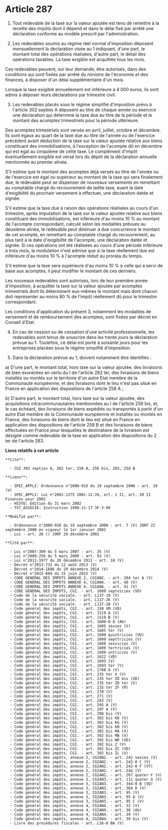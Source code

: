 # Article 287

1. Tout redevable de la taxe sur la valeur ajoutée est tenu de remettre à la recette des impôts dont il dépend et dans le
délai fixé par arrêté une déclaration conforme au modèle prescrit par l'administration.

2. Les redevables soumis au régime réel normal d'imposition déposent mensuellement la déclaration visée au 1 indiquant, d'une
part, le montant total des opérations réalisées, d'autre part, le détail des opérations taxables. La taxe exigible est
acquittée tous les mois.

Ces redevables peuvent, sur leur demande, être autorisés, dans des conditions qui sont fixées par arrêté du ministre de
l'économie et des finances, à disposer d'un délai supplémentaire d'un mois.

Lorsque la taxe exigible annuellement est inférieure à 4 000 euros, ils sont admis à déposer leurs déclarations par trimestre
civil.

3. Les redevables placés sous le régime simplifié d'imposition prévu à l'article 302 septies A déposent au titre de chaque
année ou exercice une déclaration qui détermine la taxe due au titre de la période et le montant des acomptes trimestriels
pour la période ultérieure.

Des acomptes trimestriels sont versés en avril, juillet, octobre et décembre. Ils sont égaux au quart de la taxe due au titre
de l'année ou de l'exercice précédent avant déduction de la taxe sur la valeur ajoutée relative aux biens constituant des
immobilisations, à l'exception de l'acompte dû en décembre qui est égal au cinquième de cette taxe. Le complément d'impôt
éventuellement exigible est versé lors du dépôt de la déclaration annuelle mentionnée au premier alinéa.

S'il estime que le montant des acomptes déjà versés au titre de l'année ou de l'exercice est égal ou supérieur au montant de
la taxe qui sera finalement due, le redevable peut se dispenser de nouveaux versements en remettant au comptable chargé du
recouvrement de ladite taxe, avant la date d'exigibilité du prochain versement à effectuer, une déclaration datée et signée.

S'il estime que la taxe due à raison des opérations réalisées au cours d'un trimestre, après imputation de la taxe sur la
valeur ajoutée relative aux biens constituant des immobilisations, est inférieure d'au moins 10 % au montant de l'acompte
correspondant, calculé selon les modalités prévues au deuxième alinéa, le redevable peut diminuer à due concurrence le
montant de cet acompte, en remettant au comptable chargé du recouvrement, au plus tard à la date d'exigibilité de l'acompte,
une déclaration datée et signée. Si ces opérations ont été réalisées au cours d'une période inférieure à trois mois, la
modulation n'est admise que si la taxe réellement due est inférieure d'au moins 10 % à l'acompte réduit au prorata du temps.

S'il estime que la taxe sera supérieure d'au moins 10 % à celle qui a servi de base aux acomptes, il peut modifier le montant
de ces derniers.

Les nouveaux redevables sont autorisés, lors de leur première année d'imposition, à acquitter la taxe sur la valeur ajoutée
par acomptes trimestriels dont ils déterminent eux-mêmes le montant mais dont chacun doit représenter au moins 80 % de
l'impôt réellement dû pour le trimestre correspondant.

Les conditions d'application du présent 3, notamment les modalités de versement et de remboursement des acomptes, sont fixées
par décret en Conseil d'Etat.

4. En cas de cession ou de cessation d'une activité professionnelle, les redevables sont tenus de souscrire dans les trente
jours la déclaration prévue au 1. Toutefois, ce délai est porté à soixante jours pour les entreprises placées sous le régime
simplifié d'imposition.

5. Dans la déclaration prévue au 1, doivent notamment être identifiés :

a) D'une part, le montant total, hors taxe sur la valeur ajoutée, des livraisons de bien exonérées en vertu du I de l'article
262 ter, des livraisons de biens installés ou montés sur le territoire d'un autre Etat membre de la Communauté européenne, et
des livraisons dont le lieu n'est pas situé en France en application des dispositions de l'article 258 A ;

b) D'autre part, le montant total, hors taxe sur la valeur ajoutée, des acquisitions intracommunautaires mentionnées au I de
l'article 256 bis, et, le cas échéant, des livraisons de biens expédiés ou transportés à partir d'un autre Etat membre de la
Communauté européenne et installés ou montés en France, des livraisons de biens dont le lieu est situé en France en
application des dispositions de l'article 258 B et des livraisons de biens effectuées en France pour lesquelles le
destinataire de la livraison est désigné comme redevable de la taxe en application des dispositions du 2 ter de l'article
283.

**Liens relatifs à cet article**

	**Cite**:

	  - CGI 302 septies A, 262 ter, 258 A, 256 bis, 283, 258 B

	**Liens**:

	  - SPEC_APPLI: Ordonnance n°2000-916 du 19 septembre 2000 - art. 19 (V)
	  - SPEC_APPLI: Loi n°2001-1275 2001-12-28, art. 1 II, art. 20 II Finances pour 2002
	  - HISTO: Edition du 31 mars 2002
	  - TXT_ASSOCIE: Instruction 1999-11-17 3F-3-99

	**Modifié par**:

	  - Ordonnance n°2000-916 du 19 septembre 2000 - art. 7 (V) JORF 22 septembre 2000 en vigueur le 1er janvier 2002
	  - Loi - art. 20 () JORF 29 décembre 2001

	**Cité par**:

	  - Loi n°2007-309 du 5 mars 2007 - art. 35 (V)
	  - Loi n°2009-258 du 5 mars 2009 - art. 92 (V)
	  - Loi n°2011-1977 du 28 décembre 2011 - art. 18 (V)
	  - Décret n°2013-732 du 12 août 2013 (V)
	  - Décret n°2014-1686 du 29 décembre 2014 (V)
	  - Décret n°2015-669 du 15 juin 2015 (V)
	  - CODE GENERAL DES IMPOTS ANNEXE 2, CGIAN2. - art. 204 ter A (V)
	  - CODE GENERAL DES IMPOTS ANNEXE 4, CGIAN4. - art. 40 (V)
	  - CODE GENERAL DES IMPOTS ANNEXE 4, CGIAN4. - art. 41 (V)
	  - CODE GENERAL DES IMPOTS, CGI. - art. 1609 septvicies (VD)
	  - Code de la sécurité sociale. - art. L137-19 (V)
	  - Code de la sécurité sociale. - art. L137-26 (V)
	  - Code de la sécurité sociale. - art. L137-28 (V)
	  - Code général des impôts, CGI. - art. 150 VM (VD)
	  - Code général des impôts, CGI. - art. 1519 A (V)
	  - Code général des impôts, CGI. - art. 1519 B (V)
	  - Code général des impôts, CGI. - art. 1600-0 Q (Ab)
	  - Code général des impôts, CGI. - art. 1605 sexies (V)
	  - Code général des impôts, CGI. - art. 1605 ter (V)
	  - Code général des impôts, CGI. - art. 1609 quintricies (VD)
	  - Code général des impôts, CGI. - art. 1609 septtricies (V)
	  - Code général des impôts, CGI. - art. 1609 sexvicies (V)
	  - Code général des impôts, CGI. - art. 1609 tertricies (V)
	  - Code général des impôts, CGI. - art. 1609 untricies (V)
	  - Code général des impôts, CGI. - art. 1622 (VD)
	  - Code général des impôts, CGI. - art. 1693 (V)
	  - Code général des impôts, CGI. - art. 1693 ter (V)
	  - Code général des impôts, CGI. - art. 1788 A (V)
	  - Code général des impôts, CGI. - art. 235 ter X (V)
	  - Code général des impôts, CGI. - art. 235 ter ZD bis (VD)
	  - Code général des impôts, CGI. - art. 235 ter ZD ter (V)
	  - Code général des impôts, CGI. - art. 235 ter ZF (M)
	  - Code général des impôts, CGI. - art. 270 (V)
	  - Code général des impôts, CGI. - art. 271 (V)
	  - Code général des impôts, CGI. - art. 283 (V)
	  - Code général des impôts, CGI. - art. 295 A (V)
	  - Code général des impôts, CGI. - art. 297 A (V)
	  - Code général des impôts, CGI. - art. 298 bis (V)
	  - Code général des impôts, CGI. - art. 302 bis KD (V)
	  - Code général des impôts, CGI. - art. 302 bis KG (V)
	  - Code général des impôts, CGI. - art. 302 bis KH (V)
	  - Code général des impôts, CGI. - art. 302 bis MA (V)
	  - Code général des impôts, CGI. - art. 302 bis MB (V)
	  - Code général des impôts, CGI. - art. 302 bis WD (VD)
	  - Code général des impôts, CGI. - art. 302 bis Z (V)
	  - Code général des impôts, CGI. - art. 302 bis ZC (VD)
	  - Code général des impôts, CGI. - art. 302 bis ZL (V)
	  - Code général des impôts, annexe 2, CGIAN2. - art. 242 sexies (V)
	  - Code général des impôts, annexe 2, CGIAN2. - art. 242-0 C (V)
	  - Code général des impôts, annexe 2, CGIAN2. - art. 242-0 F (VT)
	  - Code général des impôts, annexe 2, CGIAN2. - art. 244 (V)
	  - Code général des impôts, annexe 2, CGIAN2. - art. 267 quater F (V)
	  - Code général des impôts, annexe 3, CGIAN3. - art. 111 quater G (V)
	  - Code général des impôts, annexe 3, CGIAN3. - art. 344-0 B (VD)
	  - Code général des impôts, annexe 3, CGIAN3. - art. 384 D (V)
	  - Code général des impôts, annexe 3, CGIAN3. - art. 95 (V)
	  - Code général des impôts, annexe 3, CGIAN3. - art. 95 A (V)
	  - Code général des impôts, annexe 3, CGIAN3. - art. 95 C (V)
	  - Code général des impôts, annexe 4, CGIAN4. - art. 32 (V)
	  - Code général des impôts, annexe 4, CGIAN4. - art. 38 (Ab)
	  - Code général des impôts, annexe 4, CGIAN4. - art. 39 (V)
	  - Code général des impôts, annexe 4, CGIAN4. - art. 39 bis (V)
	  - Livre des procédures fiscales - art. L16-0 BA (V)

